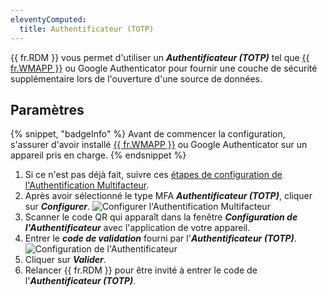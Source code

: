 ```yaml
---
eleventyComputed:
  title: Authentificateur (TOTP)
---
```

{{ fr.RDM }} vous permet d'utiliser un ***Authentificateur (TOTP)*** tel que [{{ fr.WMAPP }}](https://devolutions.net/workspace/) ou Google Authenticator pour fournir une couche de sécurité supplémentaire lors de l'ouverture d'une source de données.
## Paramètres
{% snippet, "badgeInfo" %}
Avant de commencer la configuration, s'assurer d'avoir installé [{{ fr.WMAPP }}](https://devolutions.net/workspace/) ou Google Authenticator sur un appareil pris en charge.
{% endsnippet %}

1. Si ce n'est pas déjà fait, suivre ces [étapes de configuration de l'Authentification Multifacteur](/rdm/windows/data-sources/multi-factor-authentication/).
1. Après avoir sélectionné le type MFA ***Authentificateur (TOTP)***, cliquer sur ***Configurer***.
![Configurer l'Authentification Multifacteur](https://cdnweb.devolutions.net/docs/docs_en_rdm_windows_clip10007.png)
1. Scanner le code QR qui apparaît dans la fenêtre ***Configuration de l'Authentificateur*** avec l'application de votre appareil.
1. Entrer le ***code de validation*** fourni par l'***Authentificateur (TOTP)***.
![Configuration de l'Authentificateur](https://cdnweb.devolutions.net/docs/docs_en_rdm_windows_clip10009.png)
1. Cliquer sur ***Valider***.
1. Relancer {{ fr.RDM }} pour être invité à entrer le code de l'***Authentificateur (TOTP)***.
